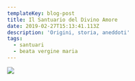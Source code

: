 ```yaml
---
templateKey: blog-post
title: Il Santuario del Divino Amore
date: 2019-02-27T15:13:41.113Z
description: 'Origini, storia, aneddoti'
tags:
  - santuari
  - beata vergine maria
---
```

![](/img/_wgr3163.jpg)

